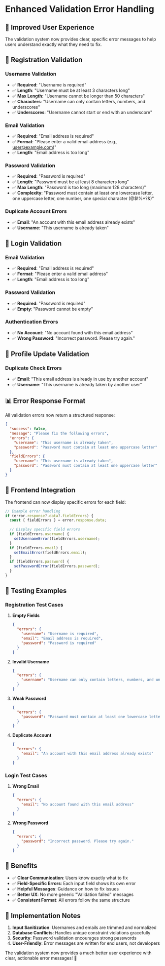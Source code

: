 # Enhanced Validation Error Handling

## 🎯 **Improved User Experience**

The validation system now provides clear, specific error messages to help users understand exactly what they need to fix.

## 📝 **Registration Validation**

### **Username Validation**
- ✅ **Required**: "Username is required"
- ✅ **Length**: "Username must be at least 3 characters long"
- ✅ **Max Length**: "Username cannot be longer than 50 characters"
- ✅ **Characters**: "Username can only contain letters, numbers, and underscores"
- ✅ **Underscores**: "Username cannot start or end with an underscore"

### **Email Validation**
- ✅ **Required**: "Email address is required"
- ✅ **Format**: "Please enter a valid email address (e.g., user@example.com)"
- ✅ **Length**: "Email address is too long"

### **Password Validation**
- ✅ **Required**: "Password is required"
- ✅ **Length**: "Password must be at least 8 characters long"
- ✅ **Max Length**: "Password is too long (maximum 128 characters)"
- ✅ **Complexity**: "Password must contain at least one lowercase letter, one uppercase letter, one number, one special character (@$!%*?&)"

### **Duplicate Account Errors**
- ✅ **Email**: "An account with this email address already exists"
- ✅ **Username**: "This username is already taken"

## 🔐 **Login Validation**

### **Email Validation**
- ✅ **Required**: "Email address is required"
- ✅ **Format**: "Please enter a valid email address"
- ✅ **Length**: "Email address is too long"

### **Password Validation**
- ✅ **Required**: "Password is required"
- ✅ **Empty**: "Password cannot be empty"

### **Authentication Errors**
- ✅ **No Account**: "No account found with this email address"
- ✅ **Wrong Password**: "Incorrect password. Please try again."

## 🔄 **Profile Update Validation**

### **Duplicate Check Errors**
- ✅ **Email**: "This email address is already in use by another account"
- ✅ **Username**: "This username is already taken by another user"

## 📊 **Error Response Format**

All validation errors now return a structured response:

```json
{
  "success": false,
  "message": "Please fix the following errors",
  "errors": {
    "username": "This username is already taken",
    "password": "Password must contain at least one uppercase letter"
  },
  "fieldErrors": {
    "username": "This username is already taken",
    "password": "Password must contain at least one uppercase letter"
  }
}
```

## 🎨 **Frontend Integration**

The frontend can now display specific errors for each field:

```typescript
// Example error handling
if (error.response?.data?.fieldErrors) {
  const { fieldErrors } = error.response.data;
  
  // Display specific field errors
  if (fieldErrors.username) {
    setUsernameError(fieldErrors.username);
  }
  if (fieldErrors.email) {
    setEmailError(fieldErrors.email);
  }
  if (fieldErrors.password) {
    setPasswordError(fieldErrors.password);
  }
}
```

## 🧪 **Testing Examples**

### **Registration Test Cases**

1. **Empty Fields**
   ```json
   {
     "errors": {
       "username": "Username is required",
       "email": "Email address is required",
       "password": "Password is required"
     }
   }
   ```

2. **Invalid Username**
   ```json
   {
     "errors": {
       "username": "Username can only contain letters, numbers, and underscores"
     }
   }
   ```

3. **Weak Password**
   ```json
   {
     "errors": {
       "password": "Password must contain at least one lowercase letter, one uppercase letter, one number, one special character (@$!%*?&)"
     }
   }
   ```

4. **Duplicate Account**
   ```json
   {
     "errors": {
       "email": "An account with this email address already exists"
     }
   }
   ```

### **Login Test Cases**

1. **Wrong Email**
   ```json
   {
     "errors": {
       "email": "No account found with this email address"
     }
   }
   ```

2. **Wrong Password**
   ```json
   {
     "errors": {
       "password": "Incorrect password. Please try again."
     }
   }
   ```

## 🚀 **Benefits**

- ✅ **Clear Communication**: Users know exactly what to fix
- ✅ **Field-Specific Errors**: Each input field shows its own error
- ✅ **Helpful Messages**: Guidance on how to fix issues
- ✅ **Better UX**: No more generic "Validation failed" messages
- ✅ **Consistent Format**: All errors follow the same structure

## 🔧 **Implementation Notes**

1. **Input Sanitization**: Usernames and emails are trimmed and normalized
2. **Database Conflicts**: Handles unique constraint violations gracefully
3. **Security**: Password validation encourages strong passwords
4. **User-Friendly**: Error messages are written for end users, not developers

The validation system now provides a much better user experience with clear, actionable error messages! 🎉
